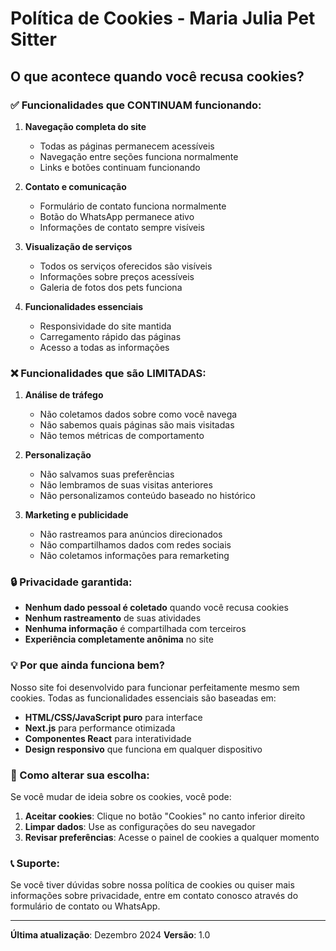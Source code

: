 # Política de Cookies - Maria Julia Pet Sitter

## O que acontece quando você recusa cookies?

### ✅ Funcionalidades que CONTINUAM funcionando:

1. **Navegação completa do site**

   - Todas as páginas permanecem acessíveis
   - Navegação entre seções funciona normalmente
   - Links e botões continuam funcionando

2. **Contato e comunicação**

   - Formulário de contato funciona normalmente
   - Botão do WhatsApp permanece ativo
   - Informações de contato sempre visíveis

3. **Visualização de serviços**

   - Todos os serviços oferecidos são visíveis
   - Informações sobre preços acessíveis
   - Galeria de fotos dos pets funciona

4. **Funcionalidades essenciais**
   - Responsividade do site mantida
   - Carregamento rápido das páginas
   - Acesso a todas as informações

### ❌ Funcionalidades que são LIMITADAS:

1. **Análise de tráfego**

   - Não coletamos dados sobre como você navega
   - Não sabemos quais páginas são mais visitadas
   - Não temos métricas de comportamento

2. **Personalização**

   - Não salvamos suas preferências
   - Não lembramos de suas visitas anteriores
   - Não personalizamos conteúdo baseado no histórico

3. **Marketing e publicidade**
   - Não rastreamos para anúncios direcionados
   - Não compartilhamos dados com redes sociais
   - Não coletamos informações para remarketing

### 🔒 Privacidade garantida:

- **Nenhum dado pessoal é coletado** quando você recusa cookies
- **Nenhum rastreamento** de suas atividades
- **Nenhuma informação** é compartilhada com terceiros
- **Experiência completamente anônima** no site

### 💡 Por que ainda funciona bem?

Nosso site foi desenvolvido para funcionar perfeitamente mesmo sem cookies. Todas as funcionalidades essenciais são baseadas em:

- **HTML/CSS/JavaScript puro** para interface
- **Next.js** para performance otimizada
- **Componentes React** para interatividade
- **Design responsivo** que funciona em qualquer dispositivo

### 🔄 Como alterar sua escolha:

Se você mudar de ideia sobre os cookies, você pode:

1. **Aceitar cookies**: Clique no botão "Cookies" no canto inferior direito
2. **Limpar dados**: Use as configurações do seu navegador
3. **Revisar preferências**: Acesse o painel de cookies a qualquer momento

### 📞 Suporte:

Se você tiver dúvidas sobre nossa política de cookies ou quiser mais informações sobre privacidade, entre em contato conosco através do formulário de contato ou WhatsApp.

---

**Última atualização**: Dezembro 2024
**Versão**: 1.0
